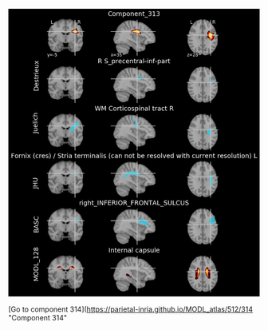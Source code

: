 


![313](preliminary/313.jpg "Component 313")

[Go to component 314](https://parietal-inria.github.io/MODL_atlas/512/314 "Component 314"